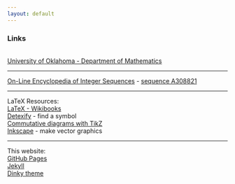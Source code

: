 ```yaml
---
layout: default
---
```


### Links

<br/> [University of Oklahoma - Department of Mathematics](http://math.ou.edu/)

---

[On-Line Encyclopedia of Integer Sequences](http://oeis.org/) - [sequence A308821](https://oeis.org/A308821)

---

LaTeX Resources: 
<br/> [LaTeX - Wikibooks](https://en.wikibooks.org/wiki/LaTeX)
<br/> [Detexify](http://detexify.kirelabs.org/classify.html) - find a symbol
<br/> [Commutative diagrams with TikZ](http://ctan.math.washington.edu/tex-archive/graphics/pgf/contrib/tikz-cd/tikz-cd-doc.pdf)
<br/> [Inkscape](https://inkscape.org/) - make vector graphics

---

This website:
<br/> [GitHub Pages](https://pages.github.com)
<br/> [Jekyll](https://jekyllrb.com/)
<br/> [Dinky theme](https://github.com/pages-themes/dinky) 
